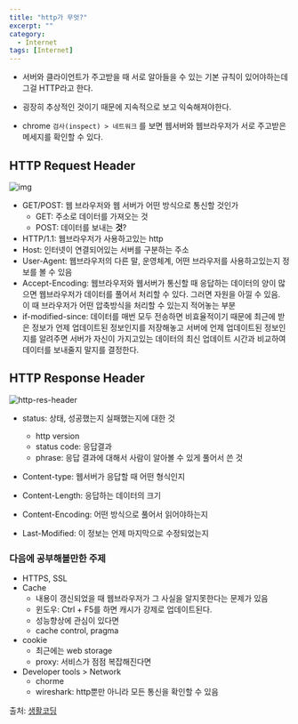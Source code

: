 ```yaml
---
title: "http가 무엇?"
excerpt: ""
category:
  - Internet
tags: [Internet]
---
```







- 서버와 클라이언트가 주고받을 때 서로 알아들을 수 있는 기본 규칙이 있어야하는데 그걸 HTTP라고 한다.

- 굉장히 추상적인 것이기 때문에 지속적으로 보고 익숙해져야한다.
- chrome `검사(inspect) > 네트워크` 를 보면 웹서버와 웹브라우저가 서로 주고받은 메세지를 확인할 수 있다.



## HTTP Request Header

![img](https://t1.daumcdn.net/cfile/tistory/2673024858FE02AB1F)

- GET/POST: 웹 브라우저와 웹 서버가 어떤 방식으로 통신할 것인가
  - GET: 주소로 데이터를 가져오는 것
  - POST: 데이터를 보내는 **것**?
- HTTP/1.1: 웹브라우저가 사용하고있는 http
- Host: 인터넷이 연결되어있는 서버를 구분하는 주소
- User-Agent: 웹브라우저의 다른 말, 운영체계, 어떤 브라우저를 사용하고있는지 정보를 볼 수 있음
- Accept-Encoding: 웹브라우저와 웹서버가 통신할 때 응답하는 데이터의 양이 많으면 웹브라우저가 데이터를 풀어서 처리할 수 있다. 그러면 자원을 아낄 수 있음. 이 때 브라우저가 어떤 압축방식을 처리할 수 있는지 적어놓는 부분
- if-modified-since: 데이터를 매번 모두 전송하면 비효율적이기 때문에 최근에 받은 정보가 언제 업데이트된 정보인지를 저장해놓고 서버에 언제 업데이트된 정보인지를 알려주면 서버가 자신이 가지고있는 데이터의 최신 업데이트 시간과 비교하여 데이터를 보내줄지 말지를 결정한다.





## HTTP Response Header

![http-res-header](https://jsstudygroup.github.io/jsStudyBlog/assets/images/post/http_resHeader.jpg)

- status: 상태, 성공했는지 실패했는지에 대한 것
  - http version
  - status code: 응답결과
  - phrase: 응답 결과에 대해서 사람이 알아볼 수 있게 풀어서 쓴 것

- Content-type: 웹서버가 응답할 때 어떤 형식인지
- Content-Length: 응답하는 데이터의 크기
- Content-Encoding: 어떤 방식으로 풀어서 읽어야하는지
- Last-Modified: 이 정보는 언제 마지막으로 수정되었는지





### 다음에 공부해볼만한 주제

- HTTPS, SSL
- Cache
  - 내용이 갱신되었을 때 웹브라우저가 그 사실을 알지못한다는 문제가 있음
  - 윈도우: Ctrl + F5를 하면 캐시가 강제로 업데이트된다.
  - 성능향상에 관심이 있다면
  - cache control, pragma
- cookie
  - 최근에는 web storage
  - proxy: 서비스가 점점 복잡해진다면
- Developer tools > Network
  - chorme
  - wireshark: http뿐만 아니라 모든 통신을 확인할 수 있음



출처: [생활코딩](https://opentutorials.org/course/3385/21673)